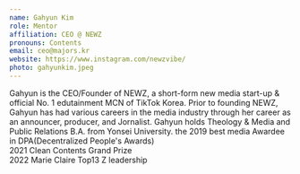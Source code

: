 ```yaml
---
name: Gahyun Kim
role: Mentor
affiliation: CEO @ NEWZ 
pronouns: Contents
email: ceo@majors.kr
website: https://www.instagram.com/newzvibe/
photo: gahyunkim.jpeg
---
```


Gahyun is the CEO/Founder of NEWZ, a short-form new media start-up & official No. 1 edutainment MCN of TikTok Korea. Prior to founding NEWZ, Gahyun has had various careers in the media industry through her career as an announcer, producer, and Jornalist. Gahyun holds Theology & Media and Public Relations B.A. from Yonsei University.
the 2019 best media Awardee in DPA(Decentralized People's Awards)<br>
2021 Clean Contents Grand Prize <br>
2022 Marie Claire Top13 Z leadership
